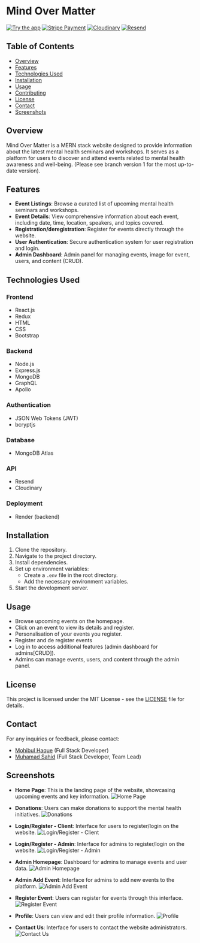 # Mind Over Matter

[![Try the app](https://img.shields.io/badge/-0?label=try%20the%20app&style=for-the-badge&labelColor=white&color=purple)](https://mindovermatter-r46w.onrender.com/home/)
[![Stripe Payment](https://img.shields.io/badge/15-0?label=Stripe%20Payment&style=for-the-badge&labelColor=white&color=black)](#)
[![Cloudinary](https://img.shields.io/badge/2-0?label=Cloudinary&style=for-the-badge&labelColor=white&color=black)](#)
[![Resend](https://img.shields.io/badge/3-0?label=Resend&style=for-the-badge&labelColor=white&color=black)](#)

## Table of Contents

- [Overview](#overview)
- [Features](#features)
- [Technologies Used](#technologies-used)
- [Installation](#installation)
- [Usage](#usage)
- [Contributing](#contributing)
- [License](#license)
- [Contact](#contact)
- [Screenshots](#screenshots)

## Overview

Mind Over Matter is a MERN stack website designed to provide information about the latest mental health seminars and workshops. It serves as a platform for users to discover and attend events related to mental health awareness and well-being. (Please see branch version 1 for the most up-to-date version).

## Features

- **Event Listings**: Browse a curated list of upcoming mental health seminars and workshops.
- **Event Details**: View comprehensive information about each event, including date, time, location, speakers, and topics covered.
- **Registration/deregistration**: Register for events directly through the website.
- **User Authentication**: Secure authentication system for user registration and login.
- **Admin Dashboard**: Admin panel for managing events, image for event, users, and content (CRUD).

## Technologies Used

### Frontend

- React.js
- Redux
- HTML
- CSS
- Bootstrap

### Backend

- Node.js
- Express.js
- MongoDB
- GraphQL
- Apollo

### Authentication

- JSON Web Tokens (JWT)
- bcryptjs

### Database

- MongoDB Atlas

### API

- Resend
- Cloudinary

### Deployment

- Render (backend)

## Installation

1. Clone the repository.
2. Navigate to the project directory.
3. Install dependencies.
4. Set up environment variables:
   - Create a `.env` file in the root directory.
   - Add the necessary environment variables.
5. Start the development server.

## Usage

- Browse upcoming events on the homepage.
- Click on an event to view its details and register.
- Personalisation of your events you register.
- Register and de register events
- Log in to access additional features (admin dashboard for admins[CRUD]).
- Admins can manage events, users, and content through the admin panel.


## License

This project is licensed under the MIT License - see the [LICENSE](./LICENSE) file for details.

## Contact

For any inquiries or feedback, please contact:

- [Mohibul Haque](https://github.com/) (Full Stack Developer)
- [Muhamad Sahid](https://github.com/BrxwnSugxr) (Full Stack Developer, Team Lead)

## Screenshots

- **Home Page**: This is the landing page of the website, showcasing upcoming events and key information.
  ![Home Page](https://github.com/BrxwnSugxr/MindOverMatter/assets/136147687/841d9674-a1d3-42af-8bcb-15ce3948958d.png)

- **Donations**: Users can make donations to support the mental health initiatives.
  ![Donations](https://github.com/BrxwnSugxr/MindOverMatter/assets/136147687/ed6b90ff-3ae5-47f6-805b-038ff0fa3b76.png)

- **Login/Register - Client**: Interface for users to register/login on the website.
  ![Login/Register - Client](https://github.com/BrxwnSugxr/MindOverMatter/assets/136147687/ef837f17-1e47-4efa-b79c-7906408a2978.png)

- **Login/Register - Admin**: Interface for admins to register/login on the website.
  ![Login/Register - Admin](https://github.com/BrxwnSugxr/MindOverMatter/assets/136147687/441fffc9-266b-449c-853a-244db90c3138.png)

- **Admin Homepage**: Dashboard for admins to manage events and user data.
  ![Admin Homepage](https://github.com/BrxwnSugxr/MindOverMatter/assets/136147687/be08bb4e-cf0c-4914-a2b6-1175128c57c5.png)

- **Admin Add Event**: Interface for admins to add new events to the platform.
  ![Admin Add Event](https://github.com/BrxwnSugxr/MindOverMatter/assets/136147687/d33d2310-2f0c-4fc8-b4ad-3fa8a87c96cb.png)

- **Register Event**: Users can register for events through this interface.
  ![Register Event](https://github.com/BrxwnSugxr/MindOverMatter/assets/136147687/83740b5a-8b17-46d5-8503-635666db80c4.png)

- **Profile**: Users can view and edit their profile information.
  ![Profile](https://github.com/BrxwnSugxr/MindOverMatter/assets/136147687/62e687f5-8b4c-40e3-ac6a-a96610c724a4.png)

- **Contact Us**: Interface for users to contact the website administrators.
  ![Contact Us](https://github.com/BrxwnSugxr/MindOverMatter/assets/136147687/b8a73879-8072-4a44-9db9-0fcca86cfee4.png)
